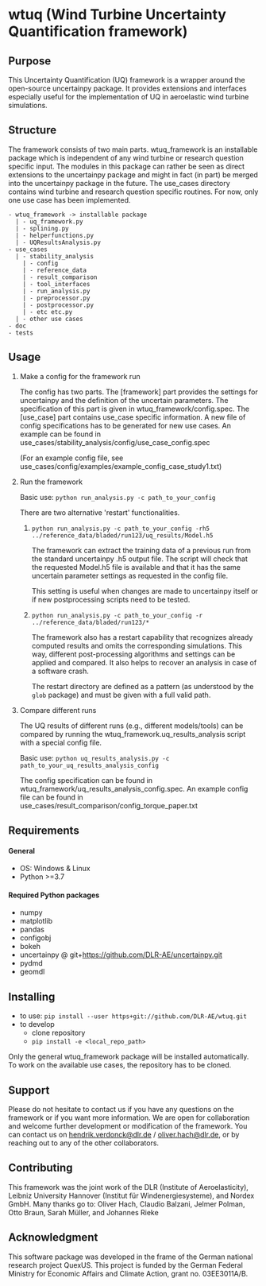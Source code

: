 # wtuq (Wind Turbine Uncertainty Quantification framework)

## Purpose
This Uncertainty Quantification (UQ) framework is a wrapper around the open-source uncertainpy package.
It provides extensions and interfaces especially useful for the implementation of UQ in aeroelastic
wind turbine simulations.

## Structure
The framework consists of two main parts. wtuq_framework is an installable package which is independent of any wind
turbine or research question specific input. The modules in this package can rather be seen as direct extensions
to the uncertainpy package and might in fact (in part) be merged into the uncertainpy package in the future.
The use_cases directory contains wind turbine and research question specific routines. For now, only one use case has
been implemented.

    - wtuq_framework -> installable package
      | - uq_framework.py
      | - splining.py
      | - helperfunctions.py
      | - UQResultsAnalysis.py
    - use_cases
      | - stability_analysis
        | - config
        | - reference_data
        | - result_comparison
        | - tool_interfaces
        | - run_analysis.py
        | - preprocessor.py
        | - postprocessor.py
        | - etc etc.py
      | - other use cases
    - doc
    - tests

## Usage

1. Make a config for the framework run

    The config has two parts. The [framework] part provides the settings for uncertainpy and the definition of the
    uncertain parameters. The specification of this part is given in wtuq_framework/config.spec.
    The [use_case] part contains use_case specific information. A new file of config specifications has to be generated
    for new use cases. An example can be found in use_cases/stability_analysis/config/use_case_config.spec

    (For an example config file, see use_cases/config/examples/example_config_case_study1.txt)

2. Run the framework

    Basic use: `python run_analysis.py -c path_to_your_config`

    There are two alternative 'restart' functionalities.

    1. `python run_analysis.py -c path_to_your_config -rh5 ../reference_data/bladed/run123/uq_results/Model.h5`

        The framework can extract the training data of a previous run from the standard uncertainpy .h5 output file.
        The script will check that the requested Model.h5 file is available and that it has the same uncertain
        parameter settings as requested in the config file.
    
        This setting is useful when changes are made to uncertainpy itself or if new postprocessing scripts need to be
        tested.

    2. `python run_analysis.py -c path_to_your_config -r ../reference_data/bladed/run123/*`

        The framework also has a restart capability that recognizes already computed results and omits the corresponding
        simulations. This way, different post-processing algorithms and settings can be applied and compared.
        It also helps to recover an analysis in case of a software crash.
    
        The restart directory are defined as a pattern (as understood by the `glob` package) and must be given with a
        full valid path.

3. Compare different runs

    The UQ results of different runs (e.g., different models/tools) can be compared by running the
    wtuq_framework.uq_results_analysis script with a special config file.

    Basic use: `python uq_results_analysis.py -c path_to_your_uq_results_analysis_config`

    The config specification can be found in wtuq_framework/uq_results_analysis_config.spec. An example config file
    can be found in use_cases/result_comparison/config_torque_paper.txt

## Requirements

#### General

* OS: Windows & Linux
* Python >=3.7

#### Required Python packages

* numpy
* matplotlib
* pandas
* configobj
* bokeh
* uncertainpy @ git+https://github.com/DLR-AE/uncertainpy.git
* pydmd
* geomdl

## Installing
* to use: `pip install --user https+git://github.com/DLR-AE/wtuq.git`
* to develop
  * clone repository
  * `pip install -e <local_repo_path>`
  
Only the general wtuq_framework package will be installed automatically. To work on the available use cases, the 
repository has to be cloned. 

## Support
Please do not hesitate to contact us if you have any questions on the framework or if you want more information. 
We are open for collaboration and welcome further development or modification of the framework.
You can contact us on hendrik.verdonck@dlr.de / oliver.hach@dlr.de, or by reaching out to any of the other collaborators.

## Contributing
This framework was the joint work of the DLR (Institute of Aeroelasticity), Leibniz University Hannover (Institut für
Windenergiesysteme), and Nordex GmbH. Many thanks go to: Oliver Hach, Claudio Balzani, Jelmer Polman, Otto Braun,
Sarah Müller, and Johannes Rieke

## Acknowledgment
This software package was developed in the frame of the German national research project QuexUS.
This project is funded by the German Federal Ministry for Economic Affairs and Climate Action, grant no. 03EE3011A/B.
